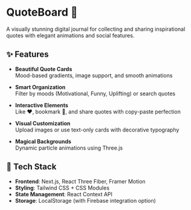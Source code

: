 # QuoteBoard 🌟

A visually stunning digital journal for collecting and sharing inspirational quotes with elegant animations and social features.


## ✨ Features

- **Beautiful Quote Cards**  
  Mood-based gradients, image support, and smooth animations

- **Smart Organization**  
  Filter by moods (Motivational, Funny, Uplifting) or search quotes

- **Interactive Elements**  
  Like ❤️, bookmark 🔖, and share quotes with copy-paste perfection

- **Visual Customization**  
  Upload images or use text-only cards with decorative typography

- **Magical Backgrounds**  
  Dynamic particle animations using Three.js

## 🚀 Tech Stack

- **Frontend**: Next.js, React Three Fiber, Framer Motion  
- **Styling**: Tailwind CSS + CSS Modules  
- **State Management**: React Context API  
- **Storage**: LocalStorage (with Firebase integration option)  

